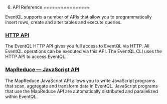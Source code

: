 6. API Reference
================

EventQL supports a number of APIs that allow you to programmatically insert
rows, create and alter tables and execute queries.

### [HTTP API](http/)

The EventQL HTTP API gives you full access to EventQL via HTTP. All EventQL
operations can be executed via this API. The EventQL CLI uses the HTTP API to
access EventQL.


### [MapReduce &mdash; JavaScript API](javascript_mapreduce)

The MapReduce JavaScript API allows you to write JavaScript programs that scan,
aggregate and transform data in EventQL. JavaScript programs that use the MapReduce
API are automatically distributed and parallelized within EventQL.
